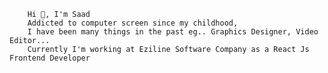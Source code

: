         Hi 👋, I'm Saad
        Addicted to computer screen since my childhood,
        I have been many things in the past eg.. Graphics Designer, Video Editor...
        Currently I'm working at Eziline Software Company as a React Js Frontend Developer
